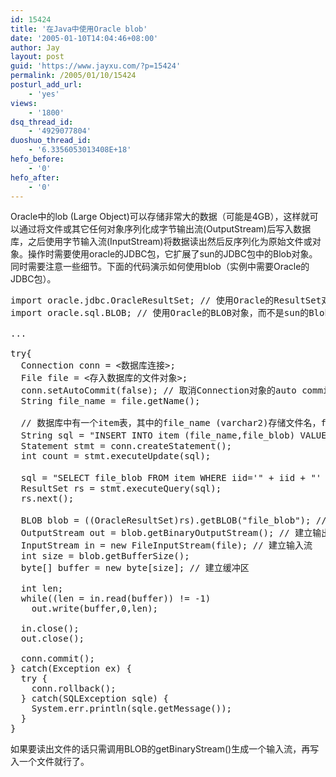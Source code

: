 ```yaml
---
id: 15424
title: '在Java中使用Oracle blob'
date: '2005-01-10T14:04:46+08:00'
author: Jay
layout: post
guid: 'https://www.jayxu.com/?p=15424'
permalink: /2005/01/10/15424
posturl_add_url:
    - 'yes'
views:
    - '1800'
dsq_thread_id:
    - '4929077804'
duoshuo_thread_id:
    - '6.3356053013408E+18'
hefo_before:
    - '0'
hefo_after:
    - '0'
---
```


<!-- wp:paragraph -->
<p>Oracle中的lob (Large Object)可以存储非常大的数据（可能是4GB），这样就可以通过将文件或其它任何对象序列化成字节输出流(OutputStream)后写入数据库，之后使用字节输入流(InputStream)将数据读出然后反序列化为原始文件或对象。操作时需要使用oracle的JDBC包，它扩展了sun的JDBC包中的Blob对象。同时需要注意一些细节。下面的代码演示如何使用blob（实例中需要Oracle的JDBC包）。</p>
<!-- /wp:paragraph -->

<!-- wp:enlighter/codeblock -->
<pre class="EnlighterJSRAW" data-enlighter-language="generic" data-enlighter-theme="" data-enlighter-highlight="" data-enlighter-linenumbers="" data-enlighter-lineoffset="" data-enlighter-title="" data-enlighter-group="">import oracle.jdbc.OracleResultSet; // 使用Oracle的ResultSet对象
import oracle.sql.BLOB; // 使用Oracle的BLOB对象，而不是sun的Blob

...

try{
  Connection conn = &lt;数据库连接>;
  File file = &lt;存入数据库的文件对象>;
  conn.setAutoCommit(false); // 取消Connection对象的auto commit属性
  String file_name = file.getName();

  // 数据库中有一个item表，其中的file_name (varchar2)存储文件名，file_blob (blob)存储文件对象
  String sql = "INSERT INTO item (file_name,file_blob) VALUES ('" + file_name + "',EMPTY_BLOB())"; // 使用“EMPTY_BLOB()“成生一个空blob
  Statement stmt = conn.createStatement();
  int count = stmt.executeUpdate(sql);
  
  sql = "SELECT file_blob FROM item WHERE iid='" + iid + "' FOR UPDATE"; // 使用“FOR UPDATE”得到表的写锁
  ResultSet rs = stmt.executeQuery(sql);
  rs.next();

  BLOB blob = ((OracleResultSet)rs).getBLOB("file_blob"); // 得到BLOB对象
  OutputStream out = blob.getBinaryOutputStream(); // 建立输出流
  InputStream in = new FileInputStream(file); // 建立输入流
  int size = blob.getBufferSize();
  byte[] buffer = new byte[size]; // 建立缓冲区

  int len;
  while((len = in.read(buffer)) != -1)
    out.write(buffer,0,len);

  in.close();
  out.close();

  conn.commit();
} catch(Exception ex) {
  try {
    conn.rollback();
  } catch(SQLException sqle) {
    System.err.println(sqle.getMessage());
  }
}
</pre>
<!-- /wp:enlighter/codeblock -->

<!-- wp:paragraph -->
<p>如果要读出文件的话只需调用BLOB的getBinaryStream()生成一个输入流，再写入一个文件就行了。</p>
<!-- /wp:paragraph -->